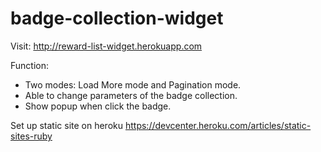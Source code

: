 badge-collection-widget
=======================

Visit:  http://reward-list-widget.herokuapp.com

Function:
- Two modes: Load More mode and Pagination mode.  
- Able to change parameters of the badge collection. 
- Show popup when click the badge. 



Set up static site on heroku
https://devcenter.heroku.com/articles/static-sites-ruby